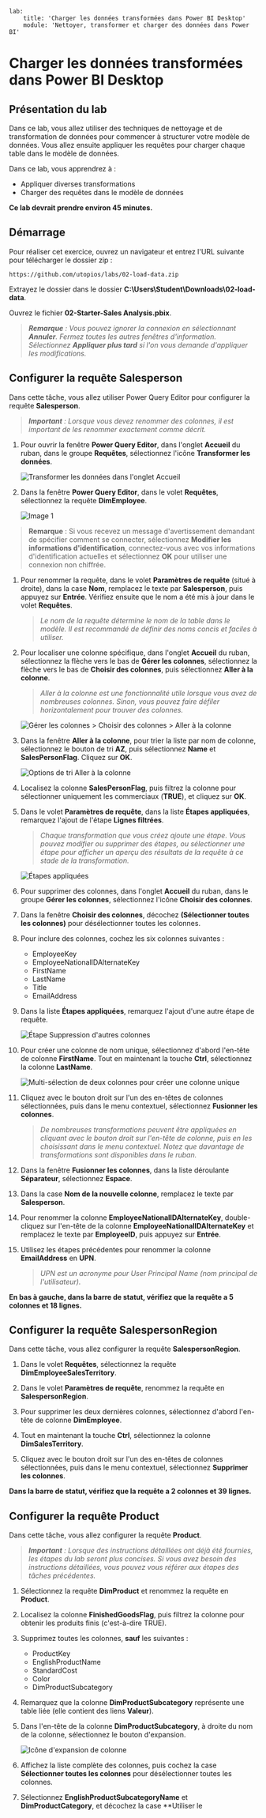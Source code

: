 
```
lab:
    title: 'Charger les données transformées dans Power BI Desktop'
    module: 'Nettoyer, transformer et charger des données dans Power BI'
```

# Charger les données transformées dans Power BI Desktop

## Présentation du lab

Dans ce lab, vous allez utiliser des techniques de nettoyage et de transformation de données pour commencer à structurer votre modèle de données. Vous allez ensuite appliquer les requêtes pour charger chaque table dans le modèle de données.

Dans ce lab, vous apprendrez à :

- Appliquer diverses transformations
- Charger des requêtes dans le modèle de données

**Ce lab devrait prendre environ 45 minutes.**

## Démarrage

Pour réaliser cet exercice, ouvrez un navigateur et entrez l'URL suivante pour télécharger le dossier zip :

`https://github.com/utopios/labs/02-load-data.zip`

Extrayez le dossier dans le dossier **C:\Users\Student\Downloads\02-load-data**.

Ouvrez le fichier **02-Starter-Sales Analysis.pbix**.

> ***Remarque** : Vous pouvez ignorer la connexion en sélectionnant **Annuler**. Fermez toutes les autres fenêtres d'information. Sélectionnez **Appliquer plus tard** si l'on vous demande d'appliquer les modifications.*

## Configurer la requête Salesperson

Dans cette tâche, vous allez utiliser Power Query Editor pour configurer la requête **Salesperson**.

> ***Important** : Lorsque vous devez renommer des colonnes, il est important de les renommer exactement comme décrit.*

1. Pour ouvrir la fenêtre **Power Query Editor**, dans l'onglet **Accueil** du ruban, dans le groupe **Requêtes**, sélectionnez l'icône **Transformer les données**.

     ![Transformer les données dans l'onglet Accueil](Linked_image_Files/02-load-data-with-power-query-in-power-bi-desktop_image10.png)

1. Dans la fenêtre **Power Query Editor**, dans le volet **Requêtes**, sélectionnez la requête **DimEmployee**.

     ![Image 1](Linked_image_Files/02-load-data-with-power-query-in-power-bi-desktop_image11.png)

> **Remarque** : Si vous recevez un message d'avertissement demandant de spécifier comment se connecter, sélectionnez **Modifier les informations d'identification**, connectez-vous avec vos informations d'identification actuelles et sélectionnez **OK** pour utiliser une connexion non chiffrée.

1. Pour renommer la requête, dans le volet **Paramètres de requête** (situé à droite), dans la case **Nom**, remplacez le texte par **Salesperson**, puis appuyez sur **Entrée**. Vérifiez ensuite que le nom a été mis à jour dans le volet **Requêtes**.

    > *Le nom de la requête détermine le nom de la table dans le modèle. Il est recommandé de définir des noms concis et faciles à utiliser.*

1. Pour localiser une colonne spécifique, dans l'onglet **Accueil** du ruban, sélectionnez la flèche vers le bas de **Gérer les colonnes**, sélectionnez la flèche vers le bas de **Choisir des colonnes**, puis sélectionnez **Aller à la colonne**.

    > *Aller à la colonne est une fonctionnalité utile lorsque vous avez de nombreuses colonnes. Sinon, vous pouvez faire défiler horizontalement pour trouver des colonnes.*

     ![Gérer les colonnes > Choisir des colonnes > Aller à la colonne](Linked_image_Files/02-load-data-with-power-query-in-power-bi-desktop_image13.png)

1. Dans la fenêtre **Aller à la colonne**, pour trier la liste par nom de colonne, sélectionnez le bouton de tri **AZ**, puis sélectionnez **Name** et **SalesPersonFlag**. Cliquez sur **OK**.

     ![Options de tri Aller à la colonne](Linked_image_Files/02-load-data-with-power-query-in-power-bi-desktop_image14.png)

1. Localisez la colonne **SalesPersonFlag**, puis filtrez la colonne pour sélectionner uniquement les commerciaux (**TRUE**), et cliquez sur **OK**.

1. Dans le volet **Paramètres de requête**, dans la liste **Étapes appliquées**, remarquez l'ajout de l'étape **Lignes filtrées**.

	> *Chaque transformation que vous créez ajoute une étape. Vous pouvez modifier ou supprimer des étapes, ou sélectionner une étape pour afficher un aperçu des résultats de la requête à ce stade de la transformation.*

     ![Étapes appliquées](Linked_image_Files/02-load-data-with-power-query-in-power-bi-desktop_image17.png)

1. Pour supprimer des colonnes, dans l'onglet **Accueil** du ruban, dans le groupe **Gérer les colonnes**, sélectionnez l'icône **Choisir des colonnes**.

1. Dans la fenêtre **Choisir des colonnes**, décochez **(Sélectionner toutes les colonnes)** pour désélectionner toutes les colonnes.

1. Pour inclure des colonnes, cochez les six colonnes suivantes :

    - EmployeeKey
    - EmployeeNationalIDAlternateKey
    - FirstName
    - LastName
    - Title
    - EmailAddress

1. Dans la liste **Étapes appliquées**, remarquez l'ajout d'une autre étape de requête.

     ![Étape Suppression d'autres colonnes](Linked_image_Files/02-load-data-with-power-query-in-power-bi-desktop_image21.png)

1. Pour créer une colonne de nom unique, sélectionnez d'abord l'en-tête de colonne **FirstName**. Tout en maintenant la touche **Ctrl**, sélectionnez la colonne **LastName**.

     ![Multi-sélection de deux colonnes pour créer une colonne unique](Linked_image_Files/02-load-data-with-power-query-in-power-bi-desktop_image22.png)

1. Cliquez avec le bouton droit sur l'un des en-têtes de colonnes sélectionnées, puis dans le menu contextuel, sélectionnez **Fusionner les colonnes**.

	> *De nombreuses transformations peuvent être appliquées en cliquant avec le bouton droit sur l'en-tête de colonne, puis en les choisissant dans le menu contextuel. Notez que davantage de transformations sont disponibles dans le ruban.*

1. Dans la fenêtre **Fusionner les colonnes**, dans la liste déroulante **Séparateur**, sélectionnez **Espace**.

1. Dans la case **Nom de la nouvelle colonne**, remplacez le texte par **Salesperson**.

1. Pour renommer la colonne **EmployeeNationalIDAlternateKey**, double-cliquez sur l'en-tête de la colonne **EmployeeNationalIDAlternateKey** et remplacez le texte par **EmployeeID**, puis appuyez sur **Entrée**.

1. Utilisez les étapes précédentes pour renommer la colonne **EmailAddress** en **UPN**.

	> *UPN est un acronyme pour User Principal Name (nom principal de l'utilisateur).*

**En bas à gauche, dans la barre de statut, vérifiez que la requête a 5 colonnes et 18 lignes.**

## **Configurer la requête SalespersonRegion**

Dans cette tâche, vous allez configurer la requête **SalespersonRegion**.

1. Dans le volet **Requêtes**, sélectionnez la requête **DimEmployeeSalesTerritory**.

1. Dans le volet **Paramètres de requête**, renommez la requête en **SalespersonRegion**.

1. Pour supprimer les deux dernières colonnes, sélectionnez d'abord l'en-tête de colonne **DimEmployee**.

1. Tout en maintenant la touche **Ctrl**, sélectionnez la colonne **DimSalesTerritory**.

1. Cliquez avec le bouton droit sur l'un des en-têtes de colonnes sélectionnées, puis dans le menu contextuel, sélectionnez **Supprimer les colonnes**.

**Dans la barre de statut, vérifiez que la requête a 2 colonnes et 39 lignes.**

## Configurer la requête Product

Dans cette tâche, vous allez configurer la requête **Product**.

> ***Important** : Lorsque des instructions détaillées ont déjà été fournies, les étapes du lab seront plus concises. Si vous avez besoin des instructions détaillées, vous pouvez vous référer aux étapes des tâches précédentes.*

1. Sélectionnez la requête **DimProduct** et renommez la requête en **Product**.

1. Localisez la colonne **FinishedGoodsFlag**, puis filtrez la colonne pour obtenir les produits finis (c'est-à-dire TRUE).

1. Supprimez toutes les colonnes, **sauf** les suivantes :

    - ProductKey
    - EnglishProductName
    - StandardCost
    - Color
    - DimProductSubcategory

1. Remarquez que la colonne **DimProductSubcategory** représente une table liée (elle contient des liens **Valeur**).

1. Dans l'en-tête de la colonne **DimProductSubcategory**, à droite du nom de la colonne, sélectionnez le bouton d'expansion.

    ![Icône d'expansion de colonne](Linked_image_Files/02-load-data-with-power-query-in-power-bi-desktop_image31.png)

1. Affichez la liste complète des colonnes, puis cochez la case **Sélectionner toutes les colonnes** pour désélectionner toutes les colonnes.

1. Sélectionnez **EnglishProductSubcategoryName** et **DimProductCategory**, et décochez la case **Utiliser le
